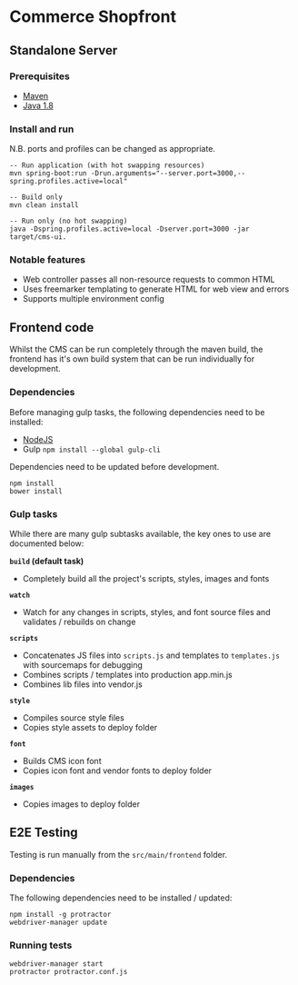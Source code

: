 # Commerce Shopfront

## Standalone Server

### Prerequisites

* [Maven](https://maven.apache.org/)
* [Java 1.8](http://www.oracle.com/technetwork/java/javase/downloads/jdk8-downloads-2133151.html)

### Install and run
N.B. ports and profiles can be changed as appropriate.
```
-- Run application (with hot swapping resources)
mvn spring-boot:run -Drun.arguments="--server.port=3000,--spring.profiles.active=local"

-- Build only
mvn clean install

-- Run only (no hot swapping)
java -Dspring.profiles.active=local -Dserver.port=3000 -jar target/cms-ui.
```

### Notable features

- Web controller passes all non-resource requests to common HTML
- Uses freemarker templating to generate HTML for web view and errors
- Supports multiple environment config

## Frontend code

Whilst the CMS can be run completely through the maven build, the frontend has it's own build system that can be run individually for development. 

### Dependencies
Before managing gulp tasks, the following dependencies need to be installed:

- [NodeJS](https://nodejs.org/en/)
- Gulp `npm install --global gulp-cli`

Dependencies need to be updated before development.
```
npm install
bower install
```

### Gulp tasks

While there are many gulp subtasks available, the key ones to use are documented below:

**`build` (default task)**

- Completely build all the project's scripts, styles, images and fonts

**`watch`**

- Watch for any changes in scripts, styles, and font source files and validates / rebuilds on change

**`scripts`**

- Concatenates JS files into `scripts.js` and templates to `templates.js` with sourcemaps for debugging
- Combines scripts / templates into production app.min.js
- Combines lib files into vendor.js

**`style`**

- Compiles source style files
- Copies style assets to deploy folder

**`font`**

- Builds CMS icon font
- Copies icon font and vendor fonts to deploy folder

**`images`**

- Copies images to deploy folder

## E2E Testing

Testing is run manually from the `src/main/frontend` folder.

### Dependencies

The following dependencies need to be installed / updated:
```
npm install -g protractor
webdriver-manager update
```

### Running tests
```
webdriver-manager start
protractor protractor.conf.js
```